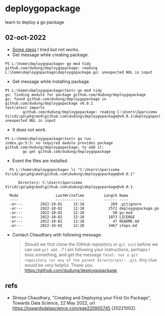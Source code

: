 # deploygopackage
learn to deploy a go package


## 02-oct-2022
+ [Some steps](steps.md) I tried but not works.
+ Get message while creating package.
```shell
PS L:\home\deploygopackage> go mod tidy
github.com/dudung/deploygopackage: reading L:\home\deploygopackage\deploygopackage.go: unexpected NUL in input
```
+ Get message while installing package.
```shell
PS L:\home\deploygopackage\test> go mod tidy
go: finding module for package github.com/dudung/deploygopackage
go: found github.com/dudung/deploygopackage in github.com/dudung/deploygopackage v0.0.1
test/atest imports
        github.com/dudung/deploygopackage: reading C:\Users\Sparisoma Viridi\go\pkg\mod\github.com\dudung\deploygopackage@v0.0.1\deploygopackage.go: unexpected NUL in input
```
+ It does not work.
```shell
PS L:\home\deploygopackage\test> go run .
index.go:5:3: no required module provides package github.com/dudung/deploygopackage; to add it:
        go get github.com/dudung/deploygopackage
```
+ Event the files are installed.
```shell
  PS L:\home\deploygopackage> ls "C:\Users\Sparisoma Viridi\go\pkg\mod\github.com\dudung\deploygopackage@v0.0.1"
    
      Directory: C:\Users\Sparisoma Viridi\go\pkg\mod\github.com\dudung\deploygopackage@v0.0.1
    
  Mode                 LastWriteTime         Length Name
  ----                 -------------         ------ ----
  -ar---        2022-10-02     12:18            269 .gitignore
  -ar---        2022-10-02     12:18           2572 deploygopackage.go
  -ar---        2022-10-02     12:18             50 go.mod
  -ar---        2022-10-02     12:18           1073 LICENSE
  -ar---        2022-10-02     12:18             47 README.md
  -ar---        2022-10-02     12:18           3467 steps.md
```
+ Contact Chaudhary with following message.
  
  > Should we first clone the GitHub repository or `git init` before we can use `git add .`? I am following your instructions, perhaps I miss something, and get the message `fatal: not a git repository (or any of the parent directories): .git`. Any clue would be very helpful. Thank you. https://github.com/dudung/deploygopackage
  

## refs
+ Shreya Chaudhary, "Creating and Deploying your First Go Package", Towards Data Science, 22 May 2022, url <https://towardsdatascience.com/eae220905745> [20221002].